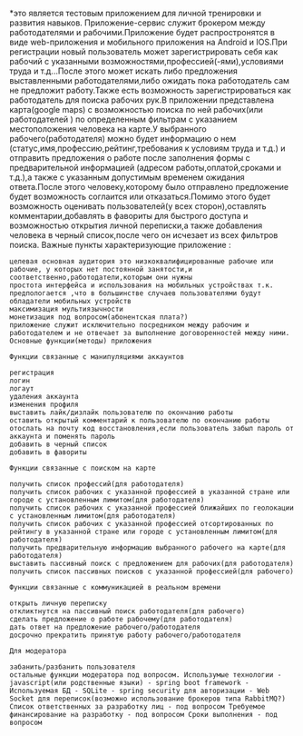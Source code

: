 *это является тестовым приложением для личной тренировки и развития навыков.
Приложение-сервис служит брокером между работодателями и рабочими.Приложение будет распростронятся в виде web-приложения и мобильного приложения на Android и IOS.При регистрации новый пользователь может зарегистрировать себя как рабочий с указанными возможностями,профессией(-ями),условиями труда и т.д...После этого может искать либо предложения выставленными работодателями,либо ожидать пока работодатель сам не предложит работу.Также есть возможность зарегистрироваться как работодатель для поиска рабочих рук.В приложении представлена карта(google maps) c возможностью поиска по ней рабочих(или работодателей ) по определенным фильтрам с указанием местоположения человека на карте.У выбранного рабочего(работодателя) можно будет информацию о нем (статус,имя,профессию,рейтинг,требования к условиям труда и т.д.) и отправить предложения о работе после заполнения формы с предварительной информацией (адресом работы,оплатой,сроками и т.д.),а также с указанным допустимым временем ожидания ответа.После этого человеку,которому было отправлено предложение будет возможность соглаится или отказаться.Помимо этого будет возможность оценивать пользователей(у всех сторон),оставлять комментарии,добавлять в фавориты для быстрого доступа и возможностью открытия личной переписки,а также добавления человека в черный список,после чего он исчезает из всех фильтров поиска. Важные пункты характеризующие приложение :

    целевая основная аудитория это низкоквалифицированные рабочие или рабочие, у которых нет постоянной занятости,и соответственно,работодатели,которым они нужны
    простота интерфейса и использования на мобильных устройствах т.к. предпологается ,что в большинстве случаев пользователями будут обладатели мобильных устройств
    максимизация мультиязычности
    монетизация под вопросом(абонентская плата?)
    приложение служит исключительно посредником между рабочим и работодателем и не отвечает за выполнение договоренностей между ними. Основные функции(методы) приложения

    Функции связанные с манипуляциями аккаунтов

    регистрация
    логин
    логаут
    удаления аккаунта
    изменения профиля
    выставить лайк/дизлайк пользователю по окончанию работы
    оставить открытый комментарий к пользователю по окончанию работы
    отослать на почту код восстановления,если пользователь забыл пароль от аккаунта и поменять пароль
    добавить в черный список
    добавить в фавориты

    Функции связанные с поиском на карте

    получить список профессий(для работодателя)
    получить список рабочих с указанной профессией в указанной стране или городе с установленным лимитом(для работодателя)
    получить список рабочих с указанной профессией ближайших по геолокации с установленным лимитом(для работодателя)
    получить список рабочих с указанной профессией отсортированных по рейтингу в указанной стране или городе с установленным лимитом(для работодателя)
    получить предварительную информацию выбранного рабочего на карте(для работодателя)
    выставить пассивный поиск с предложением для рабочих(для работодателя)
    получить список пассивных поисков с указанной профессией(для рабочего)

    Функции связанные с коммуникацией в реальном времени

    открыть личную переписку
    откликтнутся на пассивный поиск работодателя(для рабочего)
    сделать предложение о работе рабочему(для работодателя)
    дать ответ на предложение рабочего/работодателя
    досрочно прекратить принятую работу рабочего/работодателя

    Для модератора

    забанить/разбанить пользователя
    остальные функции модератора под вопросом. Использумые технологии - javascript(или родственные языки) - spring boot framework - Используемая БД - SQLite - spring security для авторизации - Web Socket для переписок(возможно использование брокеров типа RabbitMQ?) Список ответственных за разработку лиц - под вопросом Требуемое финансирование на разработку - под вопросом Сроки выполнения - под вопросом

